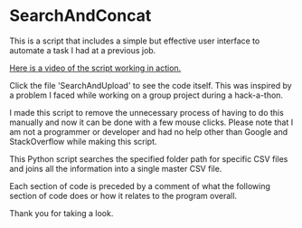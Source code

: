 # SearchAndConcat
This is a script that includes a simple but effective user interface to automate a task I had at a previous job.

[Here is a video of the script working in action.](https://youtu.be/mCuUD6Bu2VE)

Click the file 'SearchAndUpload' to see the code itself. This was inspired by a problem I faced while working on a group project during a hack-a-thon.

I made this script to remove the unnecessary process of having to do this manually and now it can be done with a few mouse clicks. 
Please note that I am not a programmer or developer and had no help other than Google and StackOverflow while making this script.

This Python script searches the specified folder path for specific CSV files and joins all the information into a single master CSV file.

Each section of code is preceded by a comment of what the following section of code does or how it relates to the program overall.

Thank you for taking a look.
